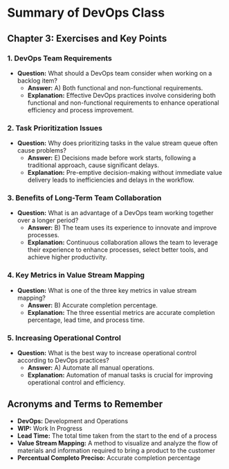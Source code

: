 # Summary of DevOps Class

## Chapter 3: Exercises and Key Points

### 1. DevOps Team Requirements
- **Question:** What should a DevOps team consider when working on a backlog item?
  - **Answer:** A) Both functional and non-functional requirements.
  - **Explanation:** Effective DevOps practices involve considering both functional and non-functional requirements to enhance operational efficiency and process improvement.

### 2. Task Prioritization Issues
- **Question:** Why does prioritizing tasks in the value stream queue often cause problems?
  - **Answer:** E) Decisions made before work starts, following a traditional approach, cause significant delays.
  - **Explanation:** Pre-emptive decision-making without immediate value delivery leads to inefficiencies and delays in the workflow.

### 3. Benefits of Long-Term Team Collaboration
- **Question:** What is an advantage of a DevOps team working together over a longer period?
  - **Answer:** B) The team uses its experience to innovate and improve processes.
  - **Explanation:** Continuous collaboration allows the team to leverage their experience to enhance processes, select better tools, and achieve higher productivity.

### 4. Key Metrics in Value Stream Mapping
- **Question:** What is one of the three key metrics in value stream mapping?
  - **Answer:** B) Accurate completion percentage.
  - **Explanation:** The three essential metrics are accurate completion percentage, lead time, and process time.

### 5. Increasing Operational Control
- **Question:** What is the best way to increase operational control according to DevOps practices?
  - **Answer:** A) Automate all manual operations.
  - **Explanation:** Automation of manual tasks is crucial for improving operational control and efficiency.

## Acronyms and Terms to Remember
- **DevOps:** Development and Operations
- **WIP:** Work In Progress
- **Lead Time:** The total time taken from the start to the end of a process
- **Value Stream Mapping:** A method to visualize and analyze the flow of materials and information required to bring a product to the customer
- **Percentual Completo Preciso:** Accurate completion percentage
